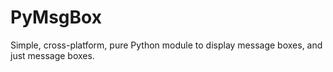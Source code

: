 PyMsgBox
========

Simple, cross-platform, pure Python module to display message boxes, and just message boxes.
